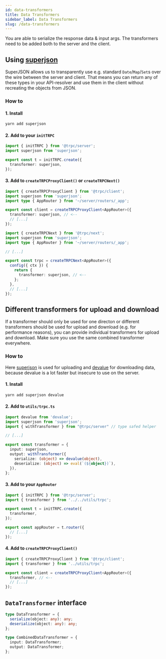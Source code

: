 ```yaml
---
id: data-transformers
title: Data Transformers
sidebar_label: Data Transformers
slug: /data-transformers
---
```


You are able to serialize the response data & input args. The transformers need to be added both to the server and the client.

## Using [superjson](https://github.com/blitz-js/superjson)

SuperJSON allows us to transparently use e.g. standard `Date`/`Map`/`Set`s over the wire between the server and client. That means you can return any of these types in your API-resolver and use them in the client without recreating the objects from JSON.

### How to

#### 1. Install

```bash
yarn add superjson
```

#### 2. Add to your `initTRPC`

```ts title='routers/router/_app.ts'
import { initTRPC } from '@trpc/server';
import superjson from 'superjson';

export const t = initTRPC.create({
  transformer: superjson,
});
```

#### 3. Add to `createTRPCProxyClient()` or `createTRPCNext()`

```ts
import { createTRPCProxyClient } from '@trpc/client';
import superjson from 'superjson';
import type { AppRouter } from '~/server/routers/_app';

export const client = createTRPCProxyClient<AppRouter>({
  transformer: superjson, // <--
  // [...]
});
```

```ts title='utils/trpc.ts'
import { createTRPCNext } from '@trpc/next';
import superjson from 'superjson';
import type { AppRouter } from '~/server/routers/_app';

// [...]

export const trpc = createTRPCNext<AppRouter>({
  config({ ctx }) {
    return {
      transformer: superjson, // <--
    };
  },
  // [...]
});
```

## Different transformers for upload and download

If a transformer should only be used for one directon or different transformers should be used for upload and download (e.g. for performance reasons), you can provide individual transformers for upload and download. Make sure you use the same combined transformer everywhere.

### How to

Here [superjson](https://github.com/blitz-js/superjson) is used for uploading and [devalue](https://github.com/Rich-Harris/devalue) for downloading data, because devalue is a lot faster but insecure to use on the server.

#### 1. Install

```bash
yarn add superjson devalue
```

#### 2. Add to `utils/trpc.ts`

```ts title='utils/trpc.ts'
import devalue from 'devalue';
import superjson from 'superjson';
import { withTransformer } from "@trpc/server" // type safed helper

// [...]

export const transformer = {
  input: superjson,
  output: withTransformer({
    serialize: (object) => devalue(object),
    deserialize: (object) => eval(`(${object})`),
  }),
};
```

#### 3. Add to your `AppRouter`

```ts title='server/routers/_app.ts'
import { initTRPC } from '@trpc/server';
import { transformer } from '../../utils/trpc';

export const t = initTRPC.create({
  transformer,
});

export const appRouter = t.router({
  // [...]
});
```

#### 4. Add to `createTRPCProxyClient()`

```ts title='client.ts'
import { createTRPCProxyClient } from '@trpc/client';
import { transformer } from '../utils/trpc';

export const client = createTRPCProxyClient<AppRouter>({
  transformer, // <--
  // [...]
});
```

## `DataTransformer` interface

```ts
type DataTransformer = {
  serialize(object: any): any;
  deserialize(object: any): any;
};

type CombinedDataTransformer = {
  input: DataTransformer;
  output: DataTransformer;
};
```
